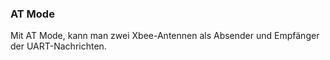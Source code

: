 ### AT Mode

Mit AT Mode, kann man zwei Xbee-Antennen als Absender und Empfänger der UART-Nachrichten.
